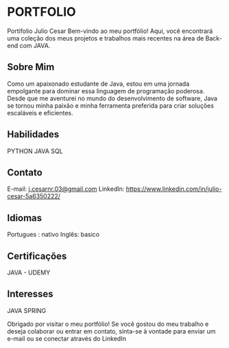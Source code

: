 # PORTFOLIO
Portifolio Julio Cesar
Bem-vindo ao meu portfólio! Aqui, você encontrará uma coleção dos meus projetos e trabalhos mais recentes na área de Back-end com JAVA.

## Sobre Mim
Como um apaixonado estudante de Java, estou em uma jornada empolgante para dominar essa linguagem de programação poderosa. Desde que me aventurei no mundo do desenvolvimento de software, Java se tornou minha paixão e minha ferramenta preferida para criar soluções escaláveis e eficientes.

## Habilidades
PYTHON
JAVA
SQL

## Contato
E-mail: j.cesarnr.03@gmail.com
LinkedIn: https://www.linkedin.com/in/julio-cesar-5a6350222/

## Idiomas
Portugues : nativo
Inglês: basico

## Certificações
JAVA - UDEMY 

## Interesses
JAVA
SPRING

Obrigado por visitar o meu portfólio! Se você gostou do meu trabalho e deseja colaborar ou entrar em contato, sinta-se à vontade para enviar um e-mail ou se conectar através do LinkedIn
